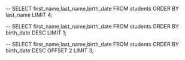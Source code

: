 -- SELECT first_name,last_name,birth_date FROM students ORDER BY last_name LIMIT 4;

-- SELECT first_name,last_name,birth_date FROM students ORDER BY birth_date DESC LIMIT 1;

-- SELECT first_name,last_name,birth_date FROM students ORDER BY birth_date DESC OFFSET 2 LIMIT 3;
